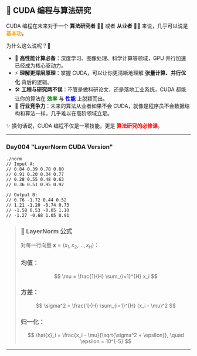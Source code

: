 ## 🚀 CUDA 编程与算法研究

CUDA 编程在未来对于一个 **算法研究者** 🧑‍🔬 或者 **从业者** 👩‍💻 来说，几乎可以说是 <span style="color:orange; font-weight:bold;">基本功</span>。

为什么这么说呢？🤔  

- 🎯 **高性能计算必备**：深度学习、图像处理、科学计算等领域，GPU 并行加速已经成为核心驱动力。  
- ⚡ **理解更深层原理**：掌握 CUDA，可以让你更清晰地理解 **张量计算、并行优化** 背后的逻辑。  
- 🛠️ **工程与研究两不误**：不管是做科研论文，还是落地工业系统，CUDA 都能让你的算法在 <span style="color:green; font-weight:bold;">效率</span> 与 <span style="color:blue; font-weight:bold;">性能</span> 上脱颖而出。  
- 🔑 **行业竞争力**：未来的算法从业者如果不会 CUDA，就像是程序员不会数据结构和算法一样，几乎难以在高阶领域立足。  

✨ 换句话说，CUDA 编程不仅是一项技能，更是 <span style="color:red; font-weight:bold;">算法研究的必修课</span>。

---
### Day004 "LayerNorm CUDA Version"
```
./norm 
// Input A:
// 0.84 0.39 0.78 0.80 
// 0.91 0.20 0.34 0.77 
// 0.28 0.55 0.48 0.63 
// 0.36 0.51 0.95 0.92

// Output B:
// 0.76 -1.72 0.44 0.52 
// 1.21 -1.20 -0.74 0.73 
// -1.58 0.53 -0.05 1.10 
// -1.27 -0.68 1.05 0.91 
```

> ### 🔹 LayerNorm 公式
> 
> 对每一行向量 $\mathbf{x} = (x_1, x_2, \dots, x_H)$：
> 
> ### 均值：
> $$
> \mu = \frac{1}{H} \sum_{i=1}^{H} x_i
> $$
> 
> ### 方差：
> $$
> \sigma^2 = \frac{1}{H} \sum_{i=1}^{H} (x_i - \mu)^2
> $$
> 
> ### 归一化：
> $$
> \hat{x}_i = \frac{x_i - \mu}{\sqrt{\sigma^2 + \epsilon}}, \quad \epsilon = 10^{-5}
> $$

---
